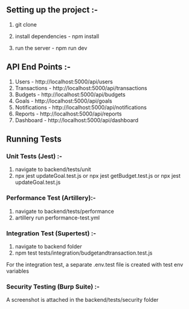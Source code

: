 ## Setting up the project :-

1. git clone 

2. install dependencies - npm install

3. run the server - npm run dev


## API End Points :-

1. Users - http://localhost:5000/api/users
2. Transactions - http://localhost:5000/api/transactions
3. Budgets - http://localhost:5000/api/budgets
4. Goals - http://localhost:5000/api/goals
5. Notifications - http://localhost:5000/api/notifications
6. Reports - http://localhost:5000/api/reports
7. Dashboard - http://localhost:5000/api/dashboard

## Running Tests

### Unit Tests (Jest) :-

 1. navigate to backend/tests/unit 
 2. npx jest updateGoal.test.js or npx jest getBudget.test.js or npx jest updateGoal.test.js

### Performance Test (Artillery):-

1. navigate to backend/tests/performance
2. artillery run performance-test.yml

### Integration Test (Supertest) :-

1. navigate to backend folder
2. npm test tests/integration/budgetandtransaction.test.js

For the integration test, a separate .env.test file is created with test env variables

### Security Testing (Burp Suite) :-

A screenshot is attached in the backend/tests/security folder




